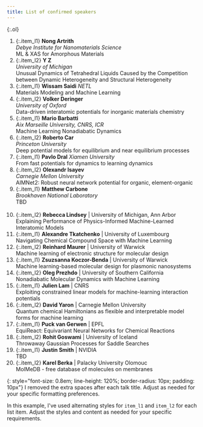 ```yaml
---
title: List of confirmed speakers
---
```


<style>
  .item_l1 {
    font-size: 0.8em; 
    line-height: 150%; 
    border-radius: 0px; 
    padding: 4px;
    background-color: #6cc58d4d;
    margin-bottom: 3px;
    text-align: justify;
  }

  .item_l2 {
    font-size: 0.8em; 
    line-height: 150%; 
    border-radius: 0px; 
    padding: 4px;
    background-color: #e8dddc;
    margin-bottom: 3px;
  }

  .ol { list-style-type: upper-alpha; }
</style>
<!-- {: style="font-size: 0.8em; line-height: 120%; border-radius: 10px; padding: 10px"} -->
{:.ol}
1. {:.item_l1} **Nong Artrith**  
   *Debye Institute for Nanomaterials Science*  
   ML & XAS for Amorphous Materials
   <br> 
2. {:.item_l2} **Y	Z**  
   *University of Michigan*  
   Unusual Dynamics of Tetrahedral Liquids Caused by the Competition between Dynamic Heterogeneity and Structural Heterogeneity
   <br>    
3. {:.item_l1} **Wissam Saidi** 
   *NETL*  
   Materials Modeling and Machine Learning
   <br>
4. {:.item_l2} **Volker Deringer**      
   *University of Oxford*     
   Data-driven interatomic potentials for inorganic materials chemistry
   <br>
5. {:.item_l1} **Mario Barbatti**    
   *Aix Marseille University, CNRS, ICR*     
   Machine Learning Nonadiabatic Dynamics
   <br>
6. {:.item_l2} **Roberto Car**   
  *Princeton University*  
   Deep potential models for equilibrium and near equilibrium processes
   <br>
7. {:.item_l1} **Pavlo Dral** 
   *Xiamen University*     
   From fast potentials for dynamics to learning dynamics
   <br> 
8. {:.item_l2} **Olexandr Isayev**   
   *Carnegie Mellon University*  
   AIMNet2: Robust neural network potential for organic, element-organic
   <br>
9. {:.item_l1} **Matthew Carbone**   
   *Brookhaven National Laboratory*    
   TBD  
   <br>
10. {:.item_l2} **Rebecca Lindsey** | University of Michigan, Ann Arbor  
    Explaining Performance of Physics-Informed Machine-Learned Interatomic Models
    <br>
11. {:.item_l1} **Alexandre Tkatchenko** | University of Luxembourg  
    Navigating Chemical Compound Space with Machine Learning
    <br>
12. {:.item_l2} **Reinhard Maurer** | University of Warwick  
    Machine learning of electronic structure for molecular design
    <br>
13. {:.item_l1} **Zsuzsanna Koczor-Benda** | University of Warwick  
    Machine learning-based molecular design for plasmonic nanosystems
    <br>
14. {:.item_l2} **Oleg Prezhdo** | University of Southern California  
    Nonadiabatic Molecular Dynamics with Machine Learning
    <br>
15. {:.item_l1} **Julien Lam** | CNRS  
    Exploiting constrained linear models for machine-learning interaction potentials
    <br>
16. {:.item_l2} **David Yaron** | Carnegie Mellon University  
    Quantum chemical Hamiltonians as flexible and interpretable model forms for machine learning
    <br>
17. {:.item_l1} **Puck van Gerwen** | EPFL  
    EquiReact: Equivariant Neural Networks for Chemical Reactions
    <br>
18. {:.item_l2} **Rohit Goswami** | University of Iceland  
    Throwaway Gaussian Processes for Saddle Searches
    <br>
19. {:.item_l1} **Justin Smith** | NVIDIA  
    TBD
    <br>
20. {:.item_l2} **Karel Berka** | Palacky University Olomouc  
    MolMeDB - free database of molecules on membranes
    <br>

{: style="font-size: 0.8em; line-height: 120%; border-radius: 10px; padding: 10px"}
I removed the extra spaces after each talk title. Adjust as needed for your specific formatting preferences.

In this example, I've used alternating styles for `item_l1` and `item_l2` for each list item. Adjust the styles and content as needed for your specific requirements.
<!-- {: style="font-size: 0.8em; line-height: 120%; border-radius: 10px; padding: 10px"} -->
